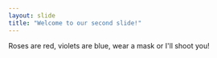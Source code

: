 ```yaml
---
layout: slide
title: "Welcome to our second slide!"
---
```

Roses are red, violets are blue, wear a mask or I'll shoot you!
